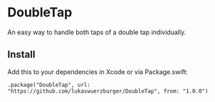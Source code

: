 # DoubleTap

An easy way to handle both taps of a double tap individually.

## Install

Add this to your dependencies in Xcode or via Package.swift:

```
.package("DoubleTap", url: "https://github.com/lukaswuerzburger/DoubleTap", from: "1.0.0")
```
